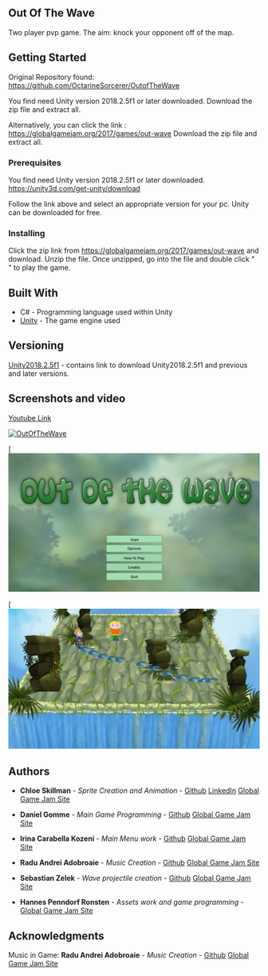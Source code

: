 ## Out Of The Wave

Two player pvp game. The aim: knock your opponent off of the map.

## Getting Started

Original Repository found: https://github.com/OctarineSorcerer/OutofTheWave

You find need Unity version 2018.2.5f1 or later downloaded. 
Download the zip file and extract all.

Alternatively, you can click the link : https://globalgamejam.org/2017/games/out-wave
Download the zip file and extract all.  

### Prerequisites

You find need Unity version 2018.2.5f1 or later downloaded.
https://unity3d.com/get-unity/download

Follow the link above and select an appropriate version for your pc.
Unity can be downloaded for free. 

### Installing

Click the zip link from https://globalgamejam.org/2017/games/out-wave and download.
Unzip the file. Once unzipped, go into the file and double click " " to play the game.

## Built With

* C# - Programming language used within Unity
* [Unity](https://unity3d.com/get-unity/download) - The game engine used


## Versioning

[Unity2018.2.5f1](https://unity3d.com/get-unity/download) - contains link to download Unity2018.2.5f1 and previous and later versions. 

## Screenshots and video

[Youtube Link](https://www.youtube.com/watch?v=5p2Yog_XcsA)

[![OutOfTheWave](https://ggj.s3.amazonaws.com/styles/game_sidebar__wide/game/featured_image/outofthewavelogo_0.png?itok=hSCyGZ4U&timestamp=1485084948)](https://www.youtube.com/watch?v=5p2Yog_XcsA)

[![OutOfTheWaveMenu](https://raw.githubusercontent.com/ChloeLS/OutOfTheWave/master/OutOfTheWaveMainMenu.png)

[![OutOfTheWaveGameStill](https://raw.githubusercontent.com/ChloeLS/OutOfTheWave/master/GameStill.png)


## Authors

* **Chloe Skillman** - *Sprite Creation and Animation* - [Github](https://github.com/ChloeLS)
                                         [LinkedIn](https://www.linkedin.com/in/chloe-skillman-b80941183/)
                                         [Global Game Jam Site](https://globalgamejam.org/users/chloe-skillman)

* **Daniel Gomme** -  *Main Game Programming*  -  [Github](https://github.com/OctarineSorcerer)
                                                  [Global Game Jam Site](https://globalgamejam.org/users/octarinesorcerer)
* **Irina Carabella Kozeni** -  *Main Menu work*  -  [Github](https://github.com/irinack)
[Global Game Jam Site](https://globalgamejam.org/users/irina-cara)
* **Radu Andrei Adobroaie** -  *Music Creation*  -  [Github](https://github.com/radobr)
  [Global Game Jam Site](https://globalgamejam.org/users/radu)
* **Sebastian Zelek** -  *Wave projectile creation*  -  [Github](https://github.com/CommisarGlad1us)
[Global Game Jam Site](https://globalgamejam.org/users/glad1us)
* **Hannes Penndorf Ronsten** -  *Assets work and game programming*  -  [Global Game Jam Site](https://globalgamejam.org/users/hannes-penndorf-ronsten)

## Acknowledgments

Music in Game:
**Radu Andrei Adobroaie** -  *Music Creation*  -  [Github](https://github.com/radobr)
  [Global Game Jam Site](https://globalgamejam.org/users/radu)

